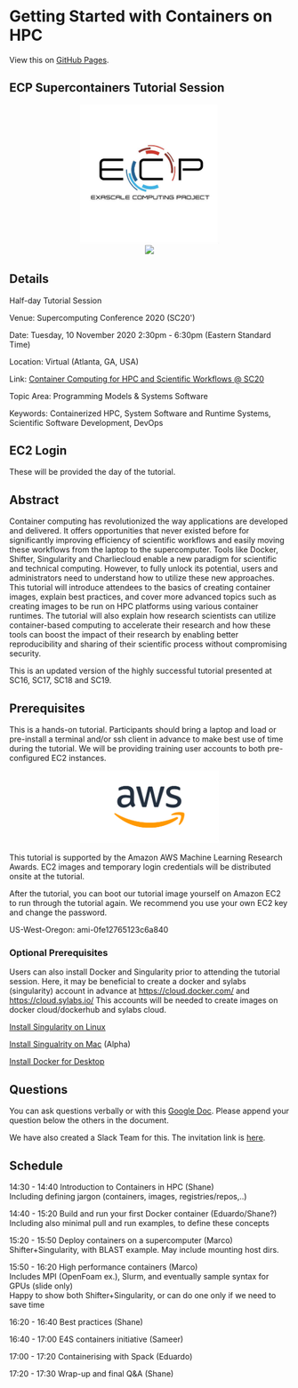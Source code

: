 
# Getting Started with Containers on HPC

View this on [GitHub Pages](https://supercontainers.github.io/sc20-tutorial/).

## ECP Supercontainers Tutorial Session

<div style="text-align:center"><img src="images/ecp.jpg" width="250"></div>
<div style="text-align:center"><img src="https://res-4.cloudinary.com/crunchbase-production/image/upload/c_lpad,f_auto,q_auto:eco/isdtj9nhr7wbjwuzugk8
" width="250"></div>

## Details

Half-day Tutorial Session

Venue: Supercomputing Conference 2020 (SC20')

Date: Tuesday, 10 November 2020 2:30pm - 6:30pm (Eastern Standard Time)

Location: Virtual (Atlanta, GA, USA)

Link: [Container Computing for HPC and Scientific Workflows @ SC20](https://sc20.supercomputing.org/presentation/?id=tut129&sess=sess271)

Topic Area: Programming Models & Systems Software

Keywords: Containerized HPC, System Software and Runtime Systems, Scientific Software Development, DevOps

## EC2 Login

These will be provided the day of the tutorial.


## Abstract

Container computing has revolutionized the way applications are developed and delivered. It offers opportunities that never existed before for significantly improving efficiency of scientific workflows and easily moving these workflows from the laptop to the supercomputer. Tools like Docker, Shifter, Singularity and Charliecloud enable a new paradigm for scientific and technical computing. However, to fully unlock its potential, users and administrators need to understand how to utilize these new approaches. This tutorial will introduce attendees to the basics of creating container images, explain best practices, and cover more advanced topics such as creating images to be run on HPC platforms using various container runtimes. The tutorial will also explain how research scientists can utilize container-based computing to accelerate their research and how these tools can boost the impact of their research by enabling better reproducibility and sharing of their scientific process without compromising security. 

This is an updated version of the highly successful tutorial presented at SC16, SC17, SC18 and SC19.

## Prerequisites

This is a hands-on tutorial. Participants should bring a laptop and load or pre-install a terminal and/or ssh client in advance to make best use of time during the tutorial.  We will be providing training user accounts to both pre-configured EC2 instances.

<div style="text-align:center"><img src="images/AWS_logo.png" width="250"></div>

This tutorial is supported by the Amazon AWS Machine Learning Research Awards. EC2 images and temporary login credentials will be distributed onsite at the tutorial.

After the tutorial, you can boot our tutorial image yourself on Amazon EC2 to run through the tutorial again. We recommend you use your own EC2 key and change the password.

US-West-Oregon: ami-0fe12765123c6a840 


### Optional Prerequisites

Users can also install Docker and Singularity prior to attending the tutorial session. Here, it may be beneficial to create a docker and sylabs (singularity) account in advance at https://cloud.docker.com/ and https://cloud.sylabs.io/ This accounts will be needed to create images on docker cloud/dockerhub and sylabs cloud.

[Install Singularity on Linux](https://sylabs.io/guides/3.3/user-guide/)

[Install Singualrity on Mac](https://repo.sylabs.io/desktop/) (Alpha)

[Install Docker for Desktop](https://www.docker.com/products/docker-desktop)

## Questions

You can ask questions verbally or with this [Google Doc](https://docs.google.com/document/d/11gMZ-T7iA5XiRWPLYIqX7Gqv7RMb-NF9kzGYHrnOi04/edit?usp=sharing).
Please append your question below the others in the document.

We have also created a Slack Team for this.  The invitation link is [here](https://join.slack.com/t/hpc-containers/shared_invite/enQtODI3NzY1NDU4OTk5LTUxOTgyOWJmYjIwOWI5YWU2MzBhZDI3Zjc1YmZmMjAxZjgzYzk4ZWEwNmFlNzlkOWI0MGNlZDNlMTBhYTBlOWY).

## Schedule

<!--
Marco's first pass: it's only 3h, so it allows for 30min break  
Feel free to scramble!  
-->

14:30 - 14:40 Introduction to Containers in HPC (Shane)  
Including defining jargon (containers, images, registries/repos,..)  

14:40 - 15:20 Build and run your first Docker container (Eduardo/Shane?)  
Including also minimal pull and run examples, to define these concepts  

15:20 - 15:50 Deploy containers on a supercomputer (Marco)  
Shifter+Singularity, with BLAST example. May include mounting host dirs.  

15:50 - 16:20 High performance containers (Marco)  
Includes MPI (OpenFoam ex.), Slurm, and eventually sample syntax for GPUs (slide only)  
Happy to show both Shifter+Singularity, or can do one only if we need to save time

16:20 - 16:40 Best practices (Shane)  

16:40 - 17:00 E4S containers initiative (Sameer)  

17:00 - 17:20 Containerising with Spack (Eduardo)  

17:20 - 17:30 Wrap-up and final Q&A (Shane)  


<!--
13:30 – 13:45 [Introduction to Containers in HPC](slides/sc19_tutorial_intro.pdf) (Younge)  
13:45 – 14:15 [How to build your first Docker container](/01-hands-on.md) (Canon)  
14:15 – 14:45 [How to deploy a container on a supercomputer](/02-hands-on.md) (Canon)  
14:45 – 15:00 [Best Practices](slides/sc19_tutorial_bestpract.pdf) (Canon)  
15:00 – 15:30              - Break –  
15:30 – 16:00 [Running an HPC app on the E4S container](slides/E4S_SC19.pdf) (Shende)  
16:00 - 16:30 [How to build a Singularity container image](/03-hands-on.md) (Arango)  
16:30 - 16:50 [Running Singularity on a supercomputer & adv features](/04-hands-on.md) (Arango)  
16:50 - 17:00 [Success Stories & Summary](slides/sc19_tut_summary.pdf) (Canon)  
-->


